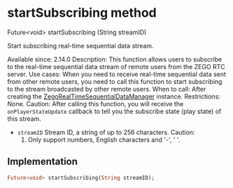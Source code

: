 


# startSubscribing method








Future&lt;void> startSubscribing
(String streamID)





<p>Start subscribing real-time sequential data stream.</p>
<p>Available since: 2.14.0
Description: This function allows users to subscribe to the real-time sequential data stream of remote users from the ZEGO RTC server.
Use cases: When you need to receive real-time sequential data sent from other remote users, you need to call this function to start subscribing to the stream broadcasted by other remote users.
When to call: After creating the <a href="../../zego_uikit_prebuilt_live_audio_room/ZegoRealTimeSequentialDataManager-class.md">ZegoRealTimeSequentialDataManager</a> instance.
Restrictions: None.
Caution: After calling this function, you will receive the <code>onPlayerStateUpdate</code> callback to tell you the subscribe state (play state) of this stream.</p>
<ul>
<li><code>streamID</code> Stream ID, a string of up to 256 characters.
Caution:
<ol>
<li>Only support numbers, English characters and '-', '&nbsp;'.</li>
</ol>
</li>
</ul>



## Implementation

```dart
Future<void> startSubscribing(String streamID);
```








